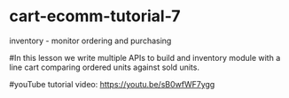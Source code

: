 # cart-ecomm-tutorial-7
inventory - monitor ordering and purchasing


#In this lesson we write multiple APIs to build and inventory module with a line cart comparing ordered units against sold units.

#youTube tutorial video: https://youtu.be/sB0wfWF7ygg
